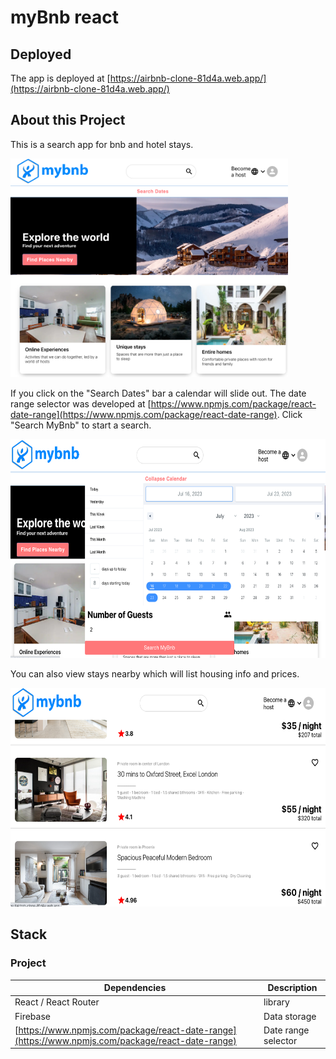 # myBnb react

## Deployed

The app is deployed at [https://airbnb-clone-81d4a.web.app/](https://airbnb-clone-81d4a.web.app/)

## About this Project

This is a search app for bnb and hotel stays.

<img src="src/images/mybnb-preview.png" height="350">

If you click on the "Search Dates" bar a calendar will slide out.  The date range selector was developed at [https://www.npmjs.com/package/react-date-range](https://www.npmjs.com/package/react-date-range).  Click "Search MyBnb" to start a search.

<img src="src/images/mybnb-preview1.png" height="350">

You can also view stays nearby which will list housing info and prices.

<img src="src/images/mybnb-preview2.png" height="350">


## Stack

### Project

| Dependencies  | Description |
| ------------- | ------------- |
|  React / React Router | library |
|  Firebase | Data storage |
|  [https://www.npmjs.com/package/react-date-range](https://www.npmjs.com/package/react-date-range)  | Date range selector  |
 